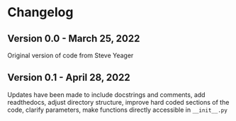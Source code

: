 # Changelog

## Version 0.0 - March 25, 2022
Original version of code from Steve Yeager

## Version 0.1 - April 28, 2022
Updates have been made to include docstrings and comments, add readthedocs, adjust directory structure, improve hard coded sections of the code, clarify parameters, make functions directly accessible in `__init__.py`
